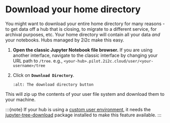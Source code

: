 # Download your home directory

You might want to download your entire home directory for many
reasons - to get data off a hub that is closing, to migrate to
a different service, for archival purposes, etc. Your home directory
will contain all your data *and* your notebooks.
Hubs managed by 2i2c make this easy.

1. **Open the classic Jupyter Notebook file browser.** If you are
   using another interface, navigate to the classic interface by changing your
   URL path to `/tree`. e.g.,
   `<your-hub>.pilot.2i2c.cloud/user/<your-username>/tree`

2. Click on **`Download Directory`**.

   ```{figure} ../images/download-directory.png
   :alt: The download directory button
   ```

This will zip up the contents of your user file system and download them to your machine.

:::{note}
If your hub is using a [custom user environment](environment/custom), it needs the
[jupyter-tree-download](https://github.com/ryanlovett/jupyter-tree-download) package
installed to make this feature available.
:::

